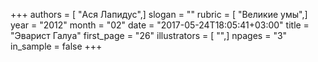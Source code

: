 +++
authors = [ "Ася Лапидус",]
slogan = ""
rubric = [ "Великие умы",]
year = "2012"
month = "02"
date = "2017-05-24T18:05:41+03:00"
title = "Эварист Галуа"
first_page = "26"
illustrators = [ "",]
npages = "3"
in_sample = false
+++
